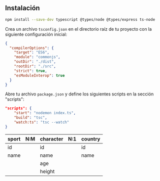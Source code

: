 ## Instalación

```bash
npm install --save-dev typescript @types/node @types/express ts-node
```

Crea un archivo `tsconfig.json` en el directorio raíz de tu proyecto con la siguiente configuración inicial:

```json
{
  "compilerOptions": {
    "target": "ES6",
    "module": "commonjs",
    "outDir": "./dist",
    "rootDir": "./src",
    "strict": true,
    "esModuleInterop": true
  }
}
```

Abre tu archivo `package.json` y define los siguientes scripts en la sección "scripts":

```json
"scripts": {
    "start": "nodemon index.ts",
    "build": "tsc",
    "watch:ts": "tsc --watch"
}
```

| sport | N:M | character | N:1 | country |
| ----- | --- | --------- | --- | ------- |
| id    |     | id        |     | id      |
| name  |     | name      |     | name    |
|       |     | age       |     |         |
|       |     | height    |     |         |
